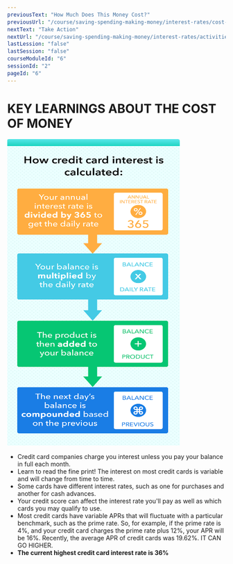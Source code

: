 ```yaml
---
previousText: "How Much Does This Money Cost?"
previousUrl: "/course/saving-spending-making-money/interest-rates/cost-of-money"
nextText: "Take Action"
nextUrl: "/course/saving-spending-making-money/interest-rates/activities"
lastLession: "false"
lastSession: "false"
courseModuleId: "6"
sessionId: "2"
pageId: "6"
---
```



# KEY LEARNINGS ABOUT THE COST OF MONEY


![Key Learnings](./key-learnings.png)

- Credit card companies charge you interest unless you pay your balance in full each month.
- Learn to read the fine print! The interest on most credit cards is variable and will change from time to time. 
- Some cards have different interest rates, such as one for purchases and another for cash advances.
- Your credit score can affect the interest rate you'll pay as well as which cards you may qualify to use.
- Most credit cards have variable APRs that will fluctuate with a particular benchmark, such as the prime rate. So, for example, if the prime rate is 4%, and your credit card charges the prime rate plus 12%, your APR will be 16%. Recently, the average APR of credit cards was 19.62%. IT CAN GO HIGHER.
- **The current highest credit card interest rate is 36%**

